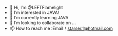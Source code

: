 - 👋 Hi, I’m @LEFTFlamelight
- 👀 I’m interested in JAVA!
- 🌱 I’m currently learning JAVA
- 💞️ I’m looking to collaborate on ...
- 📫 How to reach me :Email！starser.1@hotmail.com

<!---
LEFTFlamelight/LEFTFlamelight is a ✨ special ✨ repository because its `README.md` (this file) appears on your GitHub profile.
You can click the Preview link to take a look at your changes.
--->
